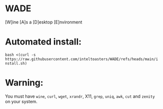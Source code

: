 # WADE  
[W]ine [A]s a [D]esktop [E]nvironment  
# Automated install:  
`bash <(curl -s https://raw.githubusercontent.com/inteltoasters/WADE/refs/heads/main/install.sh)`  
# Warning:  
You must have `wine`, `curl`, `wget`, `xrandr`, X11, `grep`, `uniq`, `awk`, `cut` and `zenity` on your system.  
